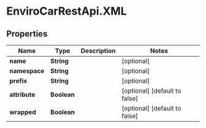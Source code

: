 # EnviroCarRestApi.XML

## Properties
Name | Type | Description | Notes
------------ | ------------- | ------------- | -------------
**name** | **String** |  | [optional] 
**namespace** | **String** |  | [optional] 
**prefix** | **String** |  | [optional] 
**attribute** | **Boolean** |  | [optional] [default to false]
**wrapped** | **Boolean** |  | [optional] [default to false]
